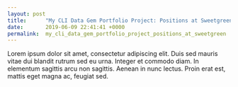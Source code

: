 ```yaml
---
layout: post
title:      "My CLI Data Gem Portfolio Project: Positions at Sweetgreen"
date:       2019-06-09 22:41:41 +0000
permalink:  my_cli_data_gem_portfolio_project_positions_at_sweetgreen
---
```



Lorem ipsum dolor sit amet, consectetur adipiscing elit. Duis sed mauris vitae dui blandit rutrum sed eu urna. Integer et commodo diam. In elementum sagittis arcu non sagittis. Aenean in nunc lectus. Proin erat est, mattis eget magna ac, feugiat sed.
